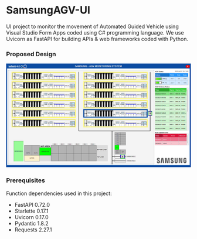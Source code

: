 # SamsungAGV-UI

UI project to monitor the movement of Automated Guided Vehicle using Visual Studio Form Apps coded using C# programming language. We use Uvicorn as FastAPI for building APIs & web frameworks coded with Python.

### Proposed Design
![](Final_UI_Design.png)

### Prerequisites

Function dependencies used in this project:

- FastAPI 0.72.0
- Starlette 0.17.1
- Uvicorn 0.17.0
- Pydantic 1.8.2
- Requests 2.27.1
